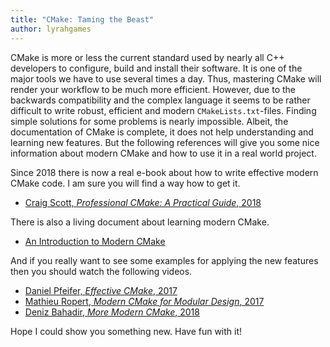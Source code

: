 ```yaml
---
title: "CMake: Taming the Beast"
author: lyrahgames
---
```


CMake is more or less the current standard used by nearly all C++ developers to configure, build and install their software. It is one of the major tools we have to use several times a day. Thus, mastering CMake will render your workflow to be much more efficient. 
However, due to the backwards compatibility and the complex language it seems to be rather difficult to write robust, efficient and modern `CMakeLists.txt`-files. Finding simple solutions for some problems is nearly impossible. Albeit, the documentation of CMake is complete, it does not help understanding and learning new features.
But the following references will give you some nice information about modern CMake and how to use it in a real world project.

Since 2018 there is now a real e-book about how to write effective modern CMake code. I am sure you will find a way how to get it.
- [Craig Scott, *Professional CMake: A Practical Guide*, 2018](https://crascit.com/professional-cmake/)

There is also a living document about learning modern CMake.
- [An Introduction to Modern CMake](https://cliutils.gitlab.io/modern-cmake/)

And if you really want to see some examples for applying the new features then you should watch the following videos.
- [Daniel Pfeifer, *Effective CMake*, 2017](https://www.youtube.com/watch?v=bsXLMQ6WgIk)
- [Mathieu Ropert, *Modern CMake for Modular Design*, 2017](https://www.youtube.com/watch?v=eC9-iRN2b04)
- [Deniz Bahadir, *More Modern CMake*, 2018](https://www.youtube.com/watch?v=y7ndUhdQuU8)

Hope I could show you something new. Have fun with it!